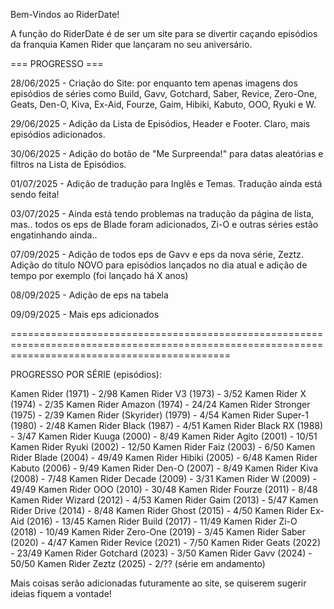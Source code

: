 Bem-Vindos ao RiderDate!

A função do RiderDate é de ser um site para se divertir caçando episódios da franquia Kamen Rider que lançaram no seu aniversário.

=== PROGRESSO === 

28/06/2025 - Criação do Site: por enquanto tem apenas imagens dos episódios de séries como Build, Gavv, Gotchard, Saber, Revice, Zero-One, Geats, Den-O, Kiva, Ex-Aid, Fourze, Gaim, Hibiki, Kabuto, OOO, Ryuki e W.

29/06/2025 - Adição da Lista de Episódios, Header e Footer. Claro, mais episódios adicionados.

30/06/2025 - Adição do botão de "Me Surpreenda!" para datas aleatórias e filtros na Lista de Episódios.

01/07/2025 - Adição de tradução para Inglês e Temas. Tradução ainda está sendo feita!

03/07/2025 - Ainda está tendo problemas na tradução da página de lista, mas.. todos os eps de Blade foram adicionados, Zi-O e outras séries estão engatinhando ainda..

07/09/2025 - Adição de todos eps de Gavv e eps da nova série, Zeztz. Adição do título NOVO para episódios lançados no dia atual e adição de tempo por exemplo (foi lançado há X anos)

08/09/2025 - Adição de eps na tabela

09/09/2025 - Mais eps adicionados

==================================================================================================================================================

PROGRESSO POR SÉRIE (episódios):

Kamen Rider (1971) - 2/98
Kamen Rider V3 (1973) - 3/52
Kamen Rider X (1974) - 2/35
Kamen Rider Amazon (1974) - 24/24
Kamen Rider Stronger (1975) - 2/39
Kamen Rider (Skyrider) (1979) - 4/54
Kamen Rider Super-1 (1980) - 2/48
Kamen Rider Black (1987) - 4/51
Kamen Rider Black RX (1988) - 3/47
Kamen Rider Kuuga (2000) - 8/49
Kamen Rider Agito (2001) - 10/51
Kamen Rider Ryuki (2002) - 12/50
Kamen Rider Faiz (2003) - 6/50
Kamen Rider Blade (2004) - 49/49
Kamen Rider Hibiki (2005) - 6/48
Kamen Rider Kabuto (2006) - 9/49
Kamen Rider Den-O (2007) - 8/49
Kamen Rider Kiva (2008) - 7/48
Kamen Rider Decade (2009) - 3/31
Kamen Rider W (2009) - 49/49
Kamen Rider OOO (2010) - 30/48
Kamen Rider Fourze (2011) - 8/48
Kamen Rider Wizard (2012) - 4/53
Kamen Rider Gaim (2013) - 5/47
Kamen Rider Drive (2014) - 8/48
Kamen Rider Ghost (2015) - 4/50
Kamen Rider Ex-Aid (2016) - 13/45
Kamen Rider Build (2017) - 11/49
Kamen Rider Zi-O (2018) - 10/49
Kamen Rider Zero-One (2019) - 3/45
Kamen Rider Saber (2020) - 4/47
Kamen Rider Revice (2021) - 7/50
Kamen Rider Geats (2022) - 23/49
Kamen Rider Gotchard (2023) - 3/50
Kamen Rider Gavv (2024) - 50/50 
Kamen Rider Zeztz (2025) - 2/?? (série em andamento)

Mais coisas serão adicionadas futuramente ao site, se quiserem sugerir ideias fiquem a vontade!